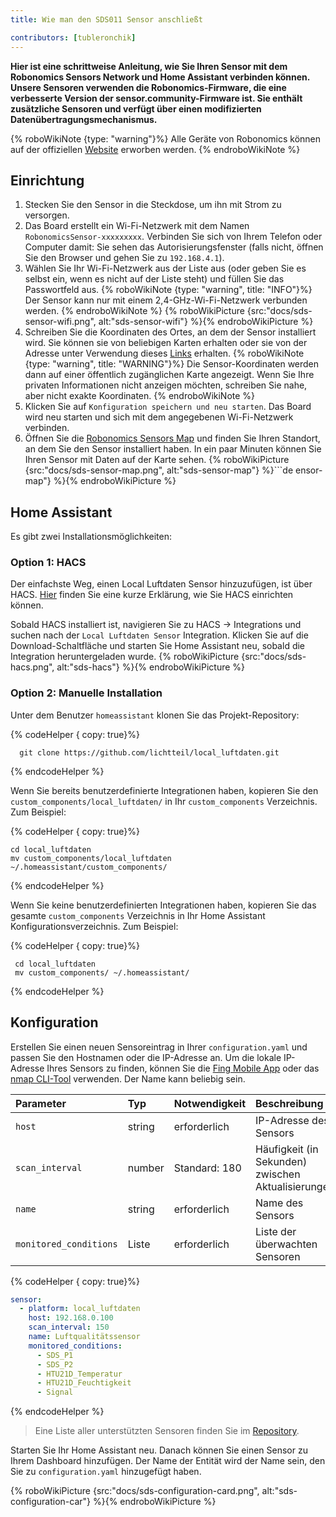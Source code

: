 ```yaml
---
title: Wie man den SDS011 Sensor anschließt

contributors: [tubleronchik]
---
```


**Hier ist eine schrittweise Anleitung, wie Sie Ihren Sensor mit dem Robonomics Sensors Network und Home Assistant verbinden können. Unsere Sensoren verwenden die Robonomics-Firmware, die eine verbesserte Version der sensor.community-Firmware ist. Sie enthält zusätzliche Sensoren und verfügt über einen modifizierten Datenübertragungsmechanismus.**

{% roboWikiNote {type: "warning"}%} Alle Geräte von Robonomics können auf der offiziellen [Website](https://robonomics.network/devices/) erworben werden.
{% endroboWikiNote %}


## Einrichtung

1. Stecken Sie den Sensor in die Steckdose, um ihn mit Strom zu versorgen.
2. Das Board erstellt ein Wi-Fi-Netzwerk mit dem Namen `RobonomicsSensor-xxxxxxxxx`. Verbinden Sie sich von Ihrem Telefon oder Computer damit: Sie sehen das Autorisierungsfenster (falls nicht, öffnen Sie den Browser und gehen Sie zu `192.168.4.1`).
3. Wählen Sie Ihr Wi-Fi-Netzwerk aus der Liste aus (oder geben Sie es selbst ein, wenn es nicht auf der Liste steht) und füllen Sie das Passwortfeld aus.
{% roboWikiNote {type: "warning", title: "INFO"}%} Der Sensor kann nur mit einem 2,4-GHz-Wi-Fi-Netzwerk verbunden werden. {% endroboWikiNote %}
{% roboWikiPicture {src:"docs/sds-sensor-wifi.png", alt:"sds-sensor-wifi"} %}{% endroboWikiPicture %}
4. Schreiben Sie die Koordinaten des Ortes, an dem der Sensor installiert wird. Sie können sie von beliebigen Karten erhalten oder sie von der Adresse unter Verwendung dieses [Links](https://www.latlong.net/convert-address-to-lat-long.html) erhalten.
{% roboWikiNote {type: "warning", title: "WARNING"}%} Die Sensor-Koordinaten werden dann auf einer öffentlich zugänglichen Karte angezeigt. Wenn Sie Ihre privaten Informationen nicht anzeigen möchten, schreiben Sie nahe, aber nicht exakte Koordinaten.
{% endroboWikiNote %}
5. Klicken Sie auf `Konfiguration speichern und neu starten`. Das Board wird neu starten und sich mit dem angegebenen Wi-Fi-Netzwerk verbinden.
6. Öffnen Sie die [Robonomics Sensors Map](https://sensors.robonomics.network/#/) und finden Sie Ihren Standort, an dem Sie den Sensor installiert haben. In ein paar Minuten können Sie Ihren Sensor mit Daten auf der Karte sehen.
{% roboWikiPicture {src:"docs/sds-sensor-map.png", alt:"sds-sensor-map"} %}```de
ensor-map"} %}{% endroboWikiPicture %}

## Home Assistant

Es gibt zwei Installationsmöglichkeiten:

### Option 1: HACS

Der einfachste Weg, einen Local Luftdaten Sensor hinzuzufügen, ist über HACS. [Hier](https://hacs.xyz/docs/setup/download/) finden Sie eine kurze Erklärung, wie Sie HACS einrichten können.

Sobald HACS installiert ist, navigieren Sie zu HACS -> Integrations und suchen nach der `Local Luftdaten Sensor` Integration. Klicken Sie auf die Download-Schaltfläche und starten Sie Home Assistant neu, sobald die Integration heruntergeladen wurde.
{% roboWikiPicture {src:"docs/sds-hacs.png", alt:"sds-hacs"} %}{% endroboWikiPicture %}

### Option 2: Manuelle Installation

Unter dem Benutzer `homeassistant` klonen Sie das Projekt-Repository:

{% codeHelper { copy: true}%}

```shell
  git clone https://github.com/lichtteil/local_luftdaten.git
```

{% endcodeHelper %}

</code-helper>

Wenn Sie bereits benutzerdefinierte Integrationen haben, kopieren Sie den `custom_components/local_luftdaten/` in Ihr `custom_components` Verzeichnis. Zum Beispiel:

{% codeHelper { copy: true}%}

```
cd local_luftdaten
mv custom_components/local_luftdaten ~/.homeassistant/custom_components/
```

{% endcodeHelper %}

Wenn Sie keine benutzerdefinierten Integrationen haben, kopieren Sie das gesamte `custom_components` Verzeichnis in Ihr Home Assistant Konfigurationsverzeichnis. Zum Beispiel:

{% codeHelper { copy: true}%}

 ```
  cd local_luftdaten
  mv custom_components/ ~/.homeassistant/
```

{% endcodeHelper %}

## Konfiguration

Erstellen Sie einen neuen Sensoreintrag in Ihrer `configuration.yaml` und passen Sie den Hostnamen oder die IP-Adresse an. Um die lokale IP-Adresse Ihres Sensors zu finden, können Sie die [Fing Mobile App](https://www.fing.com/products) oder das [nmap CLI-Tool](https://vitux.com/find-devices-connected-to-your-network-with-nmap/) verwenden. Der Name kann beliebig sein.

|Parameter              |Typ     | Notwendigkeit | Beschreibung
|:----------------------|:-------|:------------ |:------------
|`host`                 | string | erforderlich  | IP-Adresse des Sensors
|`scan_interval`        | number | Standard: 180 | Häufigkeit (in Sekunden) zwischen Aktualisierungen
|`name`                 | string | erforderlich    | Name des Sensors
|`monitored_conditions` | Liste   | erforderlich     | Liste der überwachten Sensoren


{% codeHelper { copy: true}%}


  ```yaml
  sensor:
    - platform: local_luftdaten
      host: 192.168.0.100
      scan_interval: 150
      name: Luftqualitätssensor
      monitored_conditions:
        - SDS_P1
        - SDS_P2
        - HTU21D_Temperatur
        - HTU21D_Feuchtigkeit
        - Signal
  ```

{% endcodeHelper %}

> Eine Liste aller unterstützten Sensoren finden Sie im [Repository](https://github.com/lichtteil/local_luftdaten).

Starten Sie Ihr Home Assistant neu.
Danach können Sie einen Sensor zu Ihrem Dashboard hinzufügen. Der Name der Entität wird der Name sein, den Sie zu `configuration.yaml` hinzugefügt haben.

{% roboWikiPicture {src:"docs/sds-configuration-card.png", alt:"sds-configuration-car"} %}{% endroboWikiPicture %}